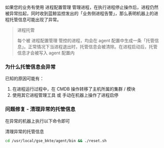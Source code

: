 

如果您的业务有使用 进程配置管理 管理进程，在执行进程停止操作后，进程仍然被异常拉起，同时收到蓝鲸监控发出的「业务侧进程告警」，那么表明机器上的进程托管信息可能出现了异常。

> 进程托管
> 
> 每个被 进程配置管理 管控的进程，均会在 agent 配置中生成一条「托管信息」。正常情况下当进程退出时，托管信息会被清除。在进程启动后，托管信息才会被写入 agent 配置内

### 为什么托管信息会异常

已知的原因可能有：

1. 在进程运行过程中，在 CMDB 操作转移了主机所属的集群 / 模块
2. 使用其它进程管理工具 或 手动在机器上操作了进程启停

### 问题修复 - 清理异常的托管信息

在异常的机器上执行以下命令即可

清理异常的托管信息
```bash
cd /usr/local/gse_bkte/agent/bin && ./reset.sh
```